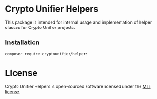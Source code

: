 # Crypto Unifier Helpers

This package is intended for internal usage and implementation of helper classes for Crypto Unifier projects.

## Installation

```sh
composer require cryptounifier/helpers
```

# License

Crypto Unifier Helpers is open-sourced software licensed under the [MIT license](LICENSE).
